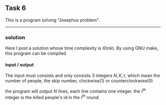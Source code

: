 ﻿## Task 6
This is a program solving "Josephus problem".

-----------
### solution
Here I post a solution whose time complexity is $\Theta(nk)$.
By using GNU make, this program can be compiled

#### input / output
The input must consists and only consists $3$ integers $N, K, t$, which mean the number of people, the skip number, clockwise(1) or counterclockwise(0)

the program will output $N$ lines, each line contains one integer. the $i^{th}$ integer is the killed people's id in the $i^{th}$ round.


